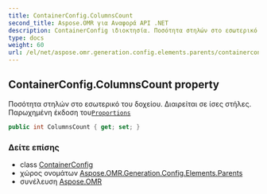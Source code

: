 ```yaml
---
title: ContainerConfig.ColumnsCount
second_title: Aspose.OMR για Αναφορά API .NET
description: ContainerConfig ιδιοκτησία. Ποσότητα στηλών στο εσωτερικό του δοχείου. Διαιρείται σε ίσες στήλες. Παρωχημένη έκδοση τουProportions
type: docs
weight: 60
url: /el/net/aspose.omr.generation.config.elements.parents/containerconfig/columnscount/
---
```

## ContainerConfig.ColumnsCount property

Ποσότητα στηλών στο εσωτερικό του δοχείου. Διαιρείται σε ίσες στήλες. Παρωχημένη έκδοση του[`Proportions`](../proportions/)

```csharp
public int ColumnsCount { get; set; }
```

### Δείτε επίσης

* class [ContainerConfig](../)
* χώρος ονομάτων [Aspose.OMR.Generation.Config.Elements.Parents](../../containerconfig/)
* συνέλευση [Aspose.OMR](../../../)


